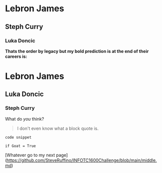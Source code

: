 # Lebron James

## Steph Curry

### Luka Doncic

**Thats the order by legacy but my bold prediction is at the end of their careers is:**

# Lebron James

## Luka Doncic

### Steph Curry

What do *you* think?

>  I don't even know what a block quote is.

`code snippet`

`if Goat = True`

[Whatever go to my next page] (https://github.com/SteveRuffino/INFOTC1600Challenge/blob/main/middle.md)
